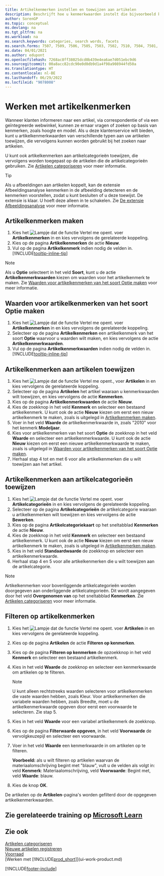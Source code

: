 ```yaml
---
title: Artikelkenmerken instellen en toewijzen aan artikelen
description: Beschrijft hoe u kenmerkwaarden instelt die bijvoorbeeld kunnen worden gebruikt als zoekwoorden, en deze toewijst aan artikelen en artikelcategorieën.
author: SorenGP
ms.topic: conceptual
ms.devlang: na
ms.tgt_pltfrm: na
ms.workload: na
ms.search.keywords: categories, search words, facets
ms.search.forms: 7507, 7509, 7506, 7505, 7503, 7502, 7510, 7504, 7501, 7500, 9110, 5734, 7508
ms.date: 04/01/2021
ms.author: edupont
ms.openlocfilehash: 7268ac8ff38025dcd0b439e4ea6ae7d051ebc9d6
ms.sourcegitcommit: 00a8acc82cdc90e0d0db9d1a4f98a908944fd50a
ms.translationtype: HT
ms.contentlocale: nl-BE
ms.lasthandoff: 06/29/2022
ms.locfileid: "9078008"
---
```

# <a name="work-with-item-attributes"></a>Werken met artikelkenmerken

Wanneer klanten informeren naar een artikel, via correspondentie of via een geïntegreerde webwinkel, kunnen ze ernaar vragen of zoeken op basis van kenmerken, zoals hoogte en model. Als u deze klantenservice wilt bieden, kunt u artikelkenmerkwaarden van verschillende typen aan uw artikelen toewijzen, die vervolgens kunnen worden gebruikt bij het zoeken naar artikelen.

U kunt ook artikelkenmerken aan artikelcategorieën toewijzen, die vervolgens worden toegepast op de artikelen die de artikelcategorieën gebruiken. Zie [Artikelen categoriseren](inventory-how-categorize-items.md) voor meer informatie.

> [!Tip]  
> Als u afbeeldingen aan artikelen koppelt, kan de extensie Afbeeldingsanalyse kenmerken in de afbeelding detecteren en de kenmerken voorstellen, zodat u kunt besluiten of u deze toewijst. De extensie is klaar. U hoeft deze alleen in te schakelen. Zie [De extensie Afbeeldingsanalyse](ui-extensions-image-analyzer.md) voor meer informatie.

## <a name="to-create-item-attributes"></a>Artikelkenmerken maken

1. Kies het ![Lampje dat de functie Vertel me opent.](media/ui-search/search_small.png "Vertel me wat u wilt doen") voer **Artikelkenmerken** in en kies vervolgens de gerelateerde koppeling.
2. Kies op de pagina **Artikelkenmerken** de actie **Nieuw**.
3. Vul op de pagina **Artikelkenmerk** indien nodig de velden in. [!INCLUDE[tooltip-inline-tip](includes/tooltip-inline-tip_md.md)]

> [!NOTE]  
>   Als u **Optie** selecteert in het veld **Soort**, kunt u de actie **Artikelkenmerkwaarden** kiezen om waarden voor het artikelkenmerk te maken. Zie [Waarden voor artikelkenmerken van het soort Optie maken](inventory-how-work-item-attributes.md#to-create-values-for-item-attributes-of-type-option) voor meer informatie.  

## <a name="to-create-values-for-item-attributes-of-type-option"></a>Waarden voor artikelkenmerken van het soort Optie maken

1. Kies het ![Lampje dat de functie Vertel me opent.](media/ui-search/search_small.png "Vertel me wat u wilt doen") voer **Artikelkenmerken** in en kies vervolgens de gerelateerde koppeling.
2. Selecteer op de pagina **Artikelkenmerken** een artikelkenmerk van het soort **Optie** waarvoor u waarden wilt maken, en kies vervolgens de actie **Artikelkenmerkwaarden**.
3. Vul op de pagina **Artikelkenmerkwaarden** indien nodig de velden in. [!INCLUDE[tooltip-inline-tip](includes/tooltip-inline-tip_md.md)]

## <a name="to-assign-item-attributes-to-items"></a>Artikelkenmerken aan artikelen toewijzen

1. Kies het ![Lampje dat de functie Vertel me opent.](media/ui-search/search_small.png "Vertel me wat u wilt doen"), voer **Artikelen** in en kies vervolgens de gerelateerde koppeling.
2. Selecteer op de pagina **Artikelen** het artikel waaraan u kenmerkwaarden wilt toewijzen, en kies vervolgens de actie **Kenmerken**.
3. Kies op de pagina **Artikelkenmerkwaarden** de actie **Nieuw**.
4. Kies de zoekknop in het veld **Kenmerk** en selecteer een bestaand artikelkenmerk. U kunt ook de actie **Nieuw** kiezen om eerst een nieuw artikelkenmerk te maken, zoals is uitgelegd in [Artikelkenmerken maken](inventory-how-work-item-attributes.md#to-create-item-attributes).
5. Voer in het veld **Waarde** de artikelkenmerkwaarde in, zoals "2010" voor het kenmerk **Modeljaar**.
6. Kies voor artikelkenmerken van het soort **Optie** de zoekknop in het veld **Waarde** en selecteer een artikelkenmerkwaarde. U kunt ook de actie **Nieuw** kiezen om eerst een nieuwe artikelkenmerkwaarde te maken, zoals is uitgelegd in [Waarden voor artikelkenmerken van het soort Optie maken](inventory-how-work-item-attributes.md#to-assign-item-attributes-to-items).
7. Herhaal stap 4 tot en met 6 voor alle artikelkenmerken die u wilt toewijzen aan het artikel.

## <a name="to-assign-item-attributes-to-item-categories"></a>Artikelkenmerken aan artikelcategorieën toewijzen

1. Kies het ![Lampje dat de functie Vertel me opent.](media/ui-search/search_small.png "Vertel me wat u wilt doen") voer **Artikelcategorieën** in en kies vervolgens de gerelateerde koppeling.
2. Selecteer op de pagina **Artikelcategorieën** de artikelcategorie waaraan u artikelkenmerken wilt toewijzen en kies vervolgens de actie **Bewerken**.
3. Kies op de pagina **Artikelcategoriekaart** op het sneltabblad **Kenmerken** de actie **Nieuw**.
4. Kies de zoekknop in het veld **Kenmerk** en selecteer een bestaand artikelkenmerk. U kunt ook de actie **Nieuw** kiezen om eerst een nieuw artikelkenmerk te maken, zoals is uitgelegd in [Artikelkenmerken maken](inventory-how-work-item-attributes.md#to-create-item-attributes).
5. Kies in het veld **Standaardwaarde** de zoekknop en selecteer een artikelkenmerkwaarde.
6. Herhaal stap 4 en 5 voor alle artikelkenmerken die u wilt toewijzen aan de artikelcategorie.

> [!NOTE]  
>   Artikelkenmerken voor bovenliggende artikelcategorieën worden doorgegeven aan onderliggende artikelcategorieën. Dit wordt aangegeven door het veld **Overgenomen van** op het sneltabblad **Kenmerken**. Zie [Artikelen categoriseren](inventory-how-categorize-items.md) voor meer informatie.

## <a name="to-filter-by-item-attributes"></a>Filteren op artikelkenmerken

1. Kies het ![Lampje dat de functie Vertel me opent.](media/ui-search/search_small.png "Vertel me wat u wilt doen") voer **Artikelen** in en kies vervolgens de gerelateerde koppeling.
2. Kies op de pagina **Artikelen** de actie **Filteren op kenmerken**.
3. Kies op de pagina **Filteren op kenmerken** de opzoekknop in het veld **Kenmerk** en selecteer een bestaand artikelkenmerk.
4. Kies in het veld **Waarde** de zoekknop en selecteer een kenmerkwaarde om artikelen op te filteren.

    > [!NOTE]  
    >   U kunt alleen rechtstreeks waarden selecteren voor artikelkenmerken die vaste waarden hebben, zoals Kleur. Voor artikelkenmerken die variabele waarden hebben, zoals Breedte, moet u de artikelkenmerkwaarde opgeven door eerst een voorwaarde te selecteren. Zie stap 5.
5. Kies in het veld **Waarde** voor een variabel artikelkenmerk de zoekknop.
6. Kies op de pagina **Filterwaarde opgeven**, in het veld **Voorwaarde** de vervolgkeuzepijl en selecteer een voorwaarde.
7. Voer in het veld **Waarde** een kenmerkwaarde in om artikelen op te filteren.

    **Voorbeeld:** als u wilt filteren op artikelen waarvan de materiaalomschrijving begint met "blauw", vult u de velden als volgt in: veld **Kenmerk**: Materiaalomschrijving, veld **Voorwaarde**: Begint met, veld **Waarde**: blauw.
8. Kies de knop **OK**.

De artikelen op de **Artikelen**-pagina's worden gefilterd door de opgegeven artikelkenmerkwaarden.

## <a name="see-related-training-at-microsoft-learn"></a>Zie gerelateerde training op [Microsoft Learn](/learn/modules/trade-master-data-dynamics-365-business-central/)

## <a name="see-also"></a>Zie ook

[Artikelen categoriseren](inventory-how-categorize-items.md)  
[Nieuwe artikelen registreren](inventory-how-register-new-items.md)  
[Voorraad](inventory-manage-inventory.md)  
[Werken met [!INCLUDE[prod_short](includes/prod_short.md)]](ui-work-product.md)


[!INCLUDE[footer-include](includes/footer-banner.md)]